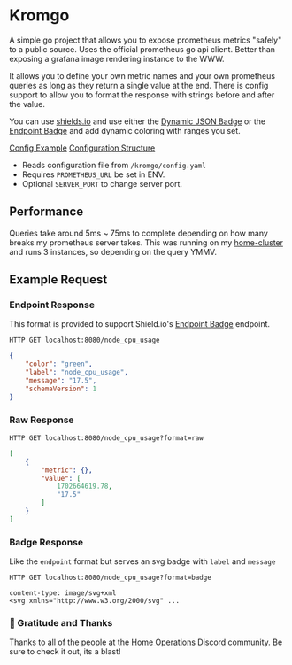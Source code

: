 # Kromgo

A simple go project that allows you to expose prometheus metrics "safely" to a public source. Uses the official prometheus go api client. Better than exposing a grafana image rendering instance to the WWW.

It allows you to define your own metric names and your own prometheus queries as long as they return a single value at the end. There is config support to allow you to format the response with strings before and after the value.

You can use [shields.io](https://shields.io) and use either the [Dynamic JSON Badge](https://shields.io/badges/dynamic-json-badge) or the [Endpoint Badge](https://shields.io/badges/endpoint-badge) and add dynamic coloring with ranges you set.

[Config Example](./config.yaml.example)
[Configuration Structure](./cmd/kromgo/init/configuration/configuration.go)

- Reads configuration file from `/kromgo/config.yaml`
- Requires `PROMETHEUS_URL` be set in ENV.
- Optional `SERVER_PORT` to change server port.

## Performance

Queries take around 5ms ~ 75ms to complete depending on how many breaks my prometheus server takes. This was running on my [home-cluster](https://github.com/kashalls/home-cluster) and runs 3 instances, so depending on the query YMMV.

## Example Request

### Endpoint Response

This format is provided to support Shield.io's [Endpoint Badge](https://shields.io/badges/endpoint-badge) endpoint.

`HTTP GET localhost:8080/node_cpu_usage`

```json
{
    "color": "green",
    "label": "node_cpu_usage",
    "message": "17.5",
    "schemaVersion": 1
}
```

### Raw Response

`HTTP GET localhost:8080/node_cpu_usage?format=raw`

```json
[
    {
        "metric": {},
        "value": [
            1702664619.78,
            "17.5"
        ]
    }
]
```

### Badge Response

Like the `endpoint` format but serves an svg badge with `label` and `message`

`HTTP GET localhost:8080/node_cpu_usage?format=badge`

```
content-type: image/svg+xml
<svg xmlns="http://www.w3.org/2000/svg" ...
```

### 🤝 Gratitude and Thanks

Thanks to all of the people at the [Home Operations](https://discord.gg/home-operations) Discord community. Be sure to check it out, its a blast!
